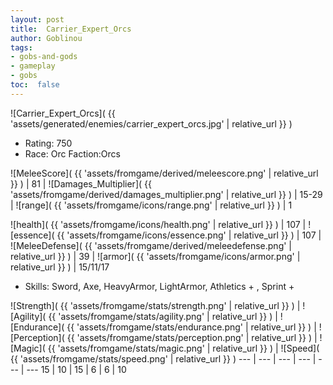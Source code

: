 ```yaml
---
layout: post
title:  Carrier_Expert_Orcs
author: Goblinou
tags:
- gobs-and-gods
- gameplay
- gobs
toc:  false
---
```


![Carrier_Expert_Orcs]( {{ 'assets/generated/enemies/carrier_expert_orcs.jpg' | relative_url }} )
- Rating: 750
- Race: Orc  Faction:Orcs

![MeleeScore]( {{ 'assets/fromgame/derived/meleescore.png' | relative_url }} ) | 81 | ![Damages_Multiplier]( {{ 'assets/fromgame/derived/damages_multiplier.png' | relative_url }} ) | 15-29 | ![range]( {{ 'assets/fromgame/icons/range.png' | relative_url }} ) | 1


![health]( {{ 'assets/fromgame/icons/health.png' | relative_url }} ) | 107 | ![essence]( {{ 'assets/fromgame/icons/essence.png' | relative_url }} ) | 107 | ![MeleeDefense]( {{ 'assets/fromgame/derived/meleedefense.png' | relative_url }} ) | 39 | ![armor]( {{ 'assets/fromgame/icons/armor.png' | relative_url }} ) | 15/11/17

* Skills: Sword, Axe, HeavyArmor, LightArmor, Athletics + , Sprint + 

![Strength]( {{ 'assets/fromgame/stats/strength.png' | relative_url }} ) | ![Agility]( {{ 'assets/fromgame/stats/agility.png' | relative_url }} ) | ![Endurance]( {{ 'assets/fromgame/stats/endurance.png' | relative_url }} ) | ![Perception]( {{ 'assets/fromgame/stats/perception.png' | relative_url }} ) | ![Magic]( {{ 'assets/fromgame/stats/magic.png' | relative_url }} ) | ![Speed]( {{ 'assets/fromgame/stats/speed.png' | relative_url }} )
--- | --- | --- | --- | --- | ---
15 | 10 | 15 | 6 | 6 | 10
